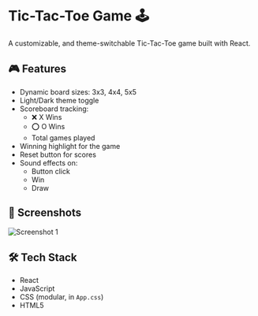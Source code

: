 # Tic-Tac-Toe Game 🕹️

A customizable, and theme-switchable Tic-Tac-Toe game built with React.

## 🎮 Features

- Dynamic board sizes: 3x3, 4x4, 5x5
- Light/Dark theme toggle
- Scoreboard tracking:
  - ❌ X Wins
  - ⭕ O Wins
  - Total games played
- Winning highlight for the game
- Reset button for scores
- Sound effects on:
  - Button click
  - Win
  - Draw


## 📸 Screenshots

![Screenshot 1](![image](https://github.com/user-attachments/assets/49326ecf-ff66-4250-97c1-0fbf68f66185))

## 🛠️ Tech Stack

- React
- JavaScript
- CSS (modular, in `App.css`)
- HTML5




